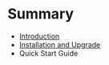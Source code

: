 # Summary

* [Introduction](README.md)
* [Installation and Upgrade](installationand_upgrade_md.md)
* Quick Start Guide

